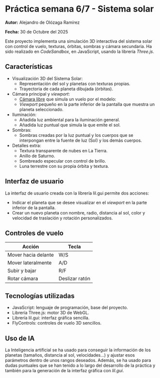 # Práctica semana 6/7 - Sistema solar

**Autor:** Alejandro de Olózaga Ramírez

**Fecha:** 30 de Octubre del 2025

Este proyecto implementa una simulación 3D interactiva del sistema solar con control de vuelo, texturas, órbitas, sombras y cámara secundaria. Ha sido realizado en _CodeSandbox_, en JavaScript, usando la librería _Three.js_.

## Características
- Visualización 3D del Sistema Solar:
	- Representación del sol y planetas con texturas propias.
	- Trayectoria de cada planeta dibujada (órbitas).
- Cámara principal y *viewport*:
	- [Cámara libre](#controles) que simula un vuelo por el modelo:
	-  _Viewport_ pequeño en la parte inferior de la pantalla que muestra un planeta seleccionado.
- Iluminación:
	- Añadida luz ambiental para la iluminación general.
	- Añadida luz puntual que simula la que emite el sol.
- Sombras:
	- Sombras creadas por la luz puntual y los cuerpos que se interpongan entre la fuente de luz (Sol) y los demás cuerpos.
- Detalles extra:
	- Textura transparente de nubes en La Tierra.
	- Anillo de Saturno.
	- Sombreado especular con control de brillo.
	- Luna terrestre con su propia órbita y textura.

## Interfaz de usuario 
La interfaz de usuario creada con la librería lil.gui permite dos acciones:
- Indicar el planeta que se desee visualizar en el _viewport_ en la parte inferior de la pantalla.
- Crear un nuevo planeta con nombre, radio, distancia al sol, color y velocidad de traslación y rotación personalizados.

## Controles de vuelo

| Acción |Tecla  |
|--|--|
| Mover hacia delante |W/S  |
| Mover lateralmente |A/D  |
| Subir y bajar |R/F  |
| Rotar cámara |Deslizar ratón  |


## Tecnologías utilizadas
- JavaScript: lenguaje de programación, base del proyecto.
- Librería Three.js: motor 3D de WebGL.
- Librería lil.gui: interfaz gráfica sencilla.
- FlyControls: controles de vuelo 3D sencillos.

## Uso de IA
La Inteligencia artificial se ha usado para conseguir la información de los planetas (tamaños, distancia al sol, velocidades...) y ajustar esos parámetros dentro de unos rangos deseados. Además, se ha usado para dudas puntuales que se han tenido a lo largo del desarrollo de la práctica y también para la generación de la interfaz gráfica con _lil.gui_.
